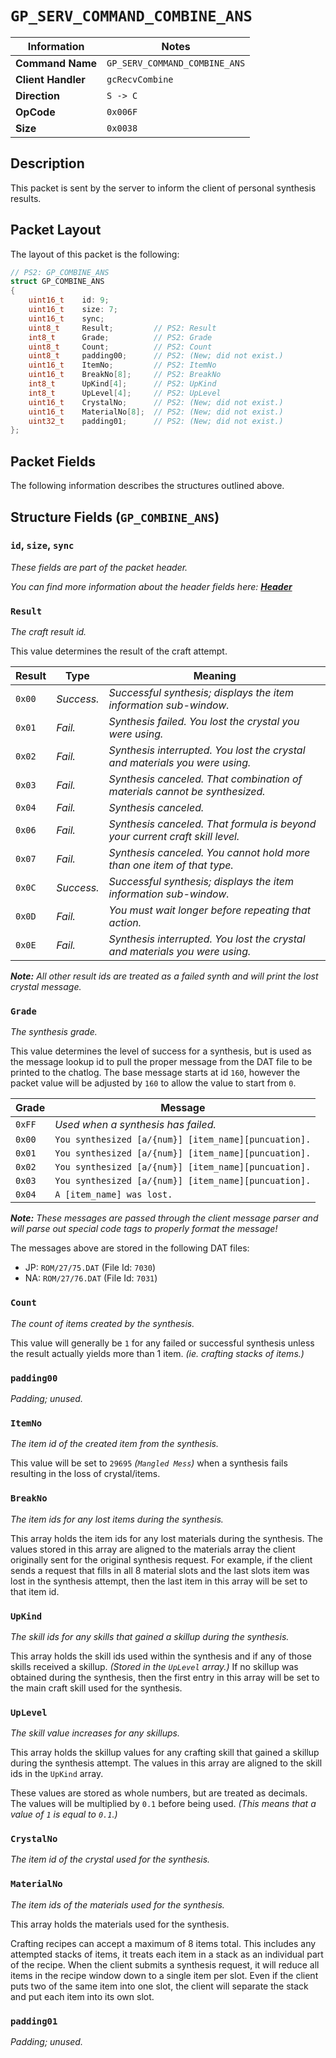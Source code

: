 # `GP_SERV_COMMAND_COMBINE_ANS`

| Information               | Notes |
|---                        |---    |
| **Command Name**          | `GP_SERV_COMMAND_COMBINE_ANS` |
| **Client Handler**        | `gcRecvCombine` |
| **Direction**             | `S -> C` |
| **OpCode**                | `0x006F` |
| **Size**                  | `0x0038` |

## Description

This packet is sent by the server to inform the client of personal synthesis results.

## Packet Layout

The layout of this packet is the following:

```cpp
// PS2: GP_COMBINE_ANS
struct GP_COMBINE_ANS
{
    uint16_t    id: 9;
    uint16_t    size: 7;
    uint16_t    sync;
    uint8_t     Result;         // PS2: Result
    int8_t      Grade;          // PS2: Grade
    uint8_t     Count;          // PS2: Count
    uint8_t     padding00;      // PS2: (New; did not exist.)
    uint16_t    ItemNo;         // PS2: ItemNo
    uint16_t    BreakNo[8];     // PS2: BreakNo
    int8_t      UpKind[4];      // PS2: UpKind
    int8_t      UpLevel[4];     // PS2: UpLevel
    uint16_t    CrystalNo;      // PS2: (New; did not exist.)
    uint16_t    MaterialNo[8];  // PS2: (New; did not exist.)
    uint32_t    padding01;      // PS2: (New; did not exist.)
};
```

## Packet Fields

The following information describes the structures outlined above.

## Structure Fields (`GP_COMBINE_ANS`)

### `id`, `size`, `sync`

_These fields are part of the packet header._

_You can find more information about the header fields here: [**Header**](/world/HEADER.md)_

### `Result`

_The craft result id._

This value determines the result of the craft attempt.

| Result | Type | Meaning |
| --- | --- | --- |
| `0x00` | _Success._   | _Successful synthesis; displays the item information sub-window._ |
| `0x01` | _Fail._      | _Synthesis failed. You lost the crystal you were using._ |
| `0x02` | _Fail._      | _Synthesis interrupted. You lost the crystal and materials you were using._ |
| `0x03` | _Fail._      | _Synthesis canceled. That combination of materials cannot be synthesized._ |
| `0x04` | _Fail._      | _Synthesis canceled._ |
| `0x06` | _Fail._      | _Synthesis canceled. That formula is beyond your current craft skill level._ |
| `0x07` | _Fail._      | _Synthesis canceled. You cannot hold more than one item of that type._ |
| `0x0C` | _Success._   | _Successful synthesis; displays the item information sub-window._ |
| `0x0D` | _Fail._      | _You must wait longer before repeating that action._ |
| `0x0E` | _Fail._      | _Synthesis interrupted. You lost the crystal and materials you were using._ |

_**Note:** All other result ids are treated as a failed synth and will print the lost crystal message._

### `Grade`

_The synthesis grade._

This value determines the level of success for a synthesis, but is used as the message lookup id to pull the proper message from the DAT file to be printed to the chatlog. The base message starts at id `160`, however the packet value will be adjusted by `160` to allow the value to start from `0`.

| Grade | Message |
| --- | --- |
| `0xFF` | _Used when a synthesis has failed._ |
| `0x00` | `You synthesized [a/{num}] [item_name][puncuation].` |
| `0x01` | `You synthesized [a/{num}] [item_name][puncuation].` |
| `0x02` | `You synthesized [a/{num}] [item_name][puncuation].` |
| `0x03` | `You synthesized [a/{num}] [item_name][puncuation].` |
| `0x04` | `A [item_name] was lost.` |

_**Note:** These messages are passed through the client message parser and will parse out special code tags to properly format the message!_

The messages above are stored in the following DAT files:

  - JP: `ROM/27/75.DAT` (File Id: `7030`)
  - NA: `ROM/27/76.DAT` (File Id: `7031`)

### `Count`

_The count of items created by the synthesis._

This value will generally be `1` for any failed or successful synthesis unless the result actually yields more than 1 item. _(ie. crafting stacks of items.)_

### `padding00`

_Padding; unused._

### `ItemNo`

_The item id of the created item from the synthesis._

This value will be set to `29695` _(`Mangled Mess`)_ when a synthesis fails resulting in the loss of crystal/items.

### `BreakNo`

_The item ids for any lost items during the synthesis._

This array holds the item ids for any lost materials during the synthesis. The values stored in this array are aligned to the materials array the client originally sent for the original synthesis request. For example, if the client sends a request that fills in all 8 material slots and the last slots item was lost in the synthesis attempt, then the last item in this array will be set to that item id.

### `UpKind`

_The skill ids for any skills that gained a skillup during the synthesis._

This array holds the skill ids used within the synthesis and if any of those skills received a skillup. _(Stored in the `UpLevel` array.)_ If no skillup was obtained during the synthesis, then the first entry in this array will be set to the main craft skill used for the synthesis.

### `UpLevel`

_The skill value increases for any skillups._

This array holds the skillup values for any crafting skill that gained a skillup during the synthesis attempt. The values in this array are aligned to the skill ids in the `UpKind` array.

These values are stored as whole numbers, but are treated as decimals. The values will be multiplied by `0.1` before being used. _(This means that a value of `1` is equal to `0.1`.)_

### `CrystalNo`

_The item id of the crystal used for the synthesis._

### `MaterialNo`

_The item ids of the materials used for the synthesis._

This array holds the materials used for the synthesis.

Crafting recipes can accept a maximum of 8 items total. This includes any attempted stacks of items, it treats each item in a stack as an individual part of the recipe. When the client submits a synthesis request, it will reduce all items in the recipe window down to a single item per slot. Even if the client puts two of the same item into one slot, the client will separate the stack and put each item into its own slot.

### `padding01`

_Padding; unused._
